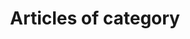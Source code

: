 ---
title: 'Articles of category'
layout: 'layouts/category.html'
pagination: 
    data: categories
    size: 1
    alias: category
permalink: '/category/{{ category.name | slug }}/index.html'
---